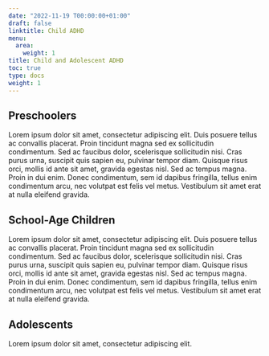 ```yaml
---
date: "2022-11-19 T00:00:00+01:00"
draft: false
linktitle: Child ADHD
menu:
  area:
    weight: 1
title: Child and Adolescent ADHD
toc: true
type: docs
weight: 1
---
```


## Preschoolers

Lorem ipsum dolor sit amet, consectetur adipiscing elit.
Duis posuere tellus ac convallis placerat.
Proin tincidunt magna sed ex sollicitudin condimentum.
Sed ac faucibus dolor, scelerisque sollicitudin nisi.
Cras purus urna, suscipit quis sapien eu, pulvinar tempor diam.
Quisque risus orci, mollis id ante sit amet, gravida egestas nisl.
Sed ac tempus magna.
Proin in dui enim.
Donec condimentum, sem id dapibus fringilla, tellus enim condimentum arcu, nec volutpat est felis vel metus.
Vestibulum sit amet erat at nulla eleifend gravida.

## School-Age Children

Lorem ipsum dolor sit amet, consectetur adipiscing elit.
Duis posuere tellus ac convallis placerat.
Proin tincidunt magna sed ex sollicitudin condimentum.
Sed ac faucibus dolor, scelerisque sollicitudin nisi.
Cras purus urna, suscipit quis sapien eu, pulvinar tempor diam.
Quisque risus orci, mollis id ante sit amet, gravida egestas nisl.
Sed ac tempus magna.
Proin in dui enim.
Donec condimentum, sem id dapibus fringilla, tellus enim condimentum arcu, nec volutpat est felis vel metus.
Vestibulum sit amet erat at nulla eleifend gravida.

## Adolescents

Lorem ipsum dolor sit amet, consectetur adipiscing elit.
